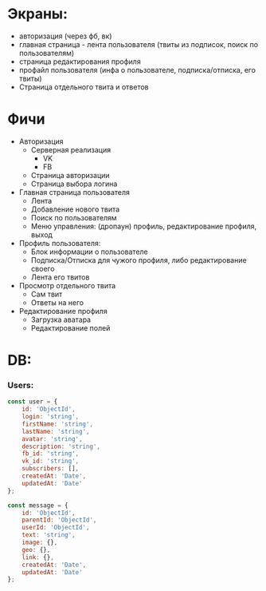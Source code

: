 # Экраны:

* авторизация (через фб, вк)
* главная страница - лента пользователя (твиты из подписок, поиск по пользователям)
* страница редактирования профиля
* профайл пользователя (инфа о пользователе, подписка/отписка, его твиты)
* Страница отдельного твита  и ответов

# Фичи

* Авторизация
    * Серверная реализация
        * VK
        * FB
    * Страница авторизации
    * Страница выбора логина
* Главная страница пользователя
    * Лента
    * Добавление нового твита
    * Поиск по пользователям
    * Меню управления: (дропаун) профиль, редактирование профиля, выход
* Профиль пользователя:
    * Блок информации о пользователе
    * Подписка/Отписка для чужого профиля, либо редактирование своего
    * Лента его твитов
* Просмотр отдельного твита
    * Сам твит
    * Ответы на него
* Редактирование профиля
    * Загрузка аватара
    * Редактирование полей

# DB:

### Users:
```javascript
const user = {
    id: 'ObjectId',
    login: 'string',
    firstName: 'string',
    lastName: 'string',
    avatar: 'string',
    description: 'string',
    fb_id: 'string',
    vk_id: 'string',
    subscribers: [],
    createdAt: 'Date',
    updatedAt: 'Date'
};

const message = {
    id: 'ObjectId',
    parentId: 'ObjectId',
    userId: 'ObjectId',
    text: 'string',
    image: {},
    geo: {},
    link: {},
    createdAt: 'Date',
    updatedAt: 'Date'
};